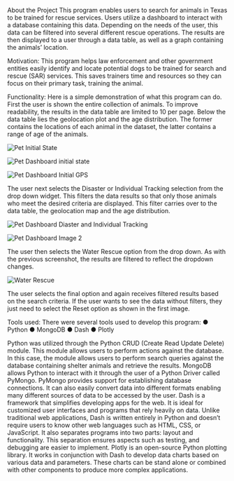 About the Project
This program enables users to search for animals in Texas to be trained for rescue services. Users utilize a dashboard to interact with a database containing this data. Depending on the needs of the user, this data can be filtered into several different rescue operations. The results are then displayed to a user through a data table, as well as a graph containing the animals’ location. 

Motivation: 
This program helps law enforcement and other government entities easily identify and locate potential dogs to be trained for search and rescue (SAR) services. This saves trainers time and resources so they can focus on their primary task, training the animal.

Functionality: 
Here is a simple demonstration of what this program can do. First the user is shown the entire collection of animals. To improve readability, the results in the data table are limited to 10 per page. Below the data table lies the geolocation plot and the age distribution. The former contains the locations of each animal in the dataset, the latter contains a range of age of the animals.

![Pet Initial State](https://user-images.githubusercontent.com/43760180/208280333-58260fe6-bf91-499d-842d-d33792d41d26.png)



![Pet Dashboard initial state](https://user-images.githubusercontent.com/43760180/208280312-38dfa944-1ff8-4f83-9510-6efb76bb5ad4.png)


![Pet Dashboard Initial GPS](https://user-images.githubusercontent.com/43760180/208280315-b5d95b93-50cb-43f0-9835-9b50a1db9ffe.png)

The user next selects the Disaster or Individual Tracking selection from the drop down widget. This filters the data results so that only those animals who meet the desired criteria are displayed. This filter carries over to the data table, the geolocation map and the age distribution.

![Pet Dashboard Diaster and Individual Tracking](https://user-images.githubusercontent.com/43760180/208280350-920ff710-8dd4-464d-8ca3-cb454bb2397a.png)

![Pet Dashboard Image 2](https://user-images.githubusercontent.com/43760180/208280352-a0033575-d261-4675-81a1-f7cefcf36556.png)


The user then selects the Water Rescue option from the drop down. As with the previous screenshot, the results are filtered to reflect the dropdown changes.

![Water Rescue](https://user-images.githubusercontent.com/43760180/208280411-83e45e98-766a-4500-842d-d3d5318f2bf7.png)

The user selects the final option and again receives filtered results based on the search criteria. If the user wants to see the data without filters, they just need to select the Reset option as shown in the first image.

Tools used:
There were several tools used to develop this program:
●	Python
●	MongoDB
●	Dash
●	Plotly

Python was utilized through the Python CRUD (Create Read Update Delete) module. This module allows users to perform actions against the database. In this case, the module allows users to perform search queries against the database containing shelter animals and retrieve the results.
MongoDB allows Python to interact with it through the user of a Python Driver called PyMongo. PyMongo provides support for establishing database connections. It can also easily convert data into different formats enabling many different sources of data to be accessed by the user.
Dash is a framework that simplifies developing apps for the web.  It is ideal for customized user interfaces and programs that rely heavily on data. Unlike traditional web applications, Dash is written entirely in Python and doesn’t require users to know other web languages such as HTML, CSS, or JavaScript. It also separates programs into two parts: layout and functionality. This separation ensures aspects such as testing, and debugging are easier to implement.
Plotly is an open-source Python plotting library. It works in conjunction with Dash to develop data charts based on various data and parameters. These charts can be stand alone or combined with other components to produce more complex applications.

